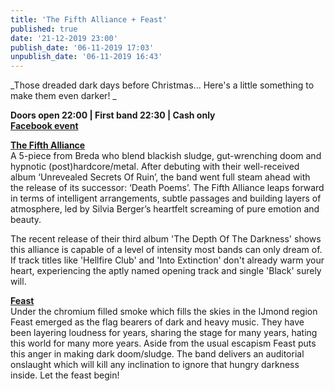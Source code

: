 ```yaml
---
title: 'The Fifth Alliance + Feast'
published: true
date: '21-12-2019 23:00'
publish_date: '06-11-2019 17:03'
unpublish_date: '06-11-2019 16:43'
---
```


_Those dreaded dark days before Christmas... Here's a little something to make them even darker! _

**Doors open 22:00 | First band 22:30 | Cash only**
<br>[**Facebook event**](https://www.facebook.com/events/1612691068868497/)

**[The Fifth Alliance](https://www.facebook.com/thefifthalliance/)**
<br>A 5-piece from Breda who blend blackish sludge, gut-wrenching doom and hypnotic (post)hardcore/metal. After debuting with their well-received album ‘Unrevealed Secrets Of Ruin’, the band went full steam ahead with the release of its successor: ‘Death Poems’. The Fifth Alliance leaps forward in terms of intelligent arrangements, subtle passages and building layers of atmosphere, led by Silvia Berger’s heartfelt screaming of pure emotion and beauty.

The recent release of their third album 'The Depth Of The Darkness' shows this alliance is capable of a level of intensity most bands can only dream of. If track titles like 'Hellfire Club' and 'Into Extinction' don't already warm your heart, experiencing the aptly named opening track and single 'Black' surely will. 

**[Feast](https://www.facebook.com/feastband/)**
<br>Under the chromium filled smoke which fills the skies in the IJmond region Feast emerged as the flag bearers of dark and heavy music. They have been layering loudness for years, sharing the stage for many years, hating this world for many more years. Aside from the usual escapism Feast puts this anger in making dark doom/sludge.
The band delivers an auditorial onslaught which will kill any inclination to ignore that hungry darkness inside. Let the feast begin!